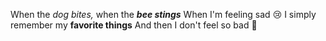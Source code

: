 When the *dog bites,* when the ***bee stings***
When I'm feeling sad 😢
I simply remember my **favorite things**
And then I don't feel so bad 🙂
